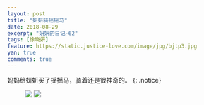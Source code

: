```yaml
---
layout: post
title: "妍妍骑摇摇马"
date: 2018-08-29
excerpt: "妍妍的日记-62"
tags: [徐晓妍]
feature: https://static.justice-love.com/image/jpg/bjtp3.jpg
yan: true
comments: true
---
```

妈妈给妍妍买了摇摇马，骑着还是很神奇的。
{: .notice}
<figure>
    <img src="{{ site.staticUrl }}/yanyan/image/dama1.jpg?imageMogr2/auto-orient" />
    <img src="{{ site.staticUrl }}/yanyan/image/dama2.jpg?imageMogr2/auto-orient" />
</figure>
